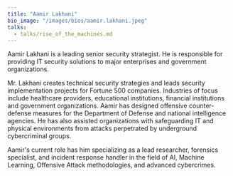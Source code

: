 ```yaml
---
title: "Aamir Lakhani"
bio_image: "/images/bios/aamir.lakhani.jpeg"
talks:
  - talks/rise_of_the_machines.md
---
```

Aamir Lakhani is a leading senior security strategist. He is responsible for providing IT security solutions to major enterprises and government organizations.

Mr. Lakhani creates technical security strategies and leads security implementation projects for Fortune 500 companies. Industries of focus include healthcare providers, educational institutions, financial institutions and government organizations. Aamir has designed offensive counter-defense measures for the Department of Defense and national intelligence agencies. He has also assisted organizations with safeguarding IT and physical environments from attacks perpetrated by underground cybercriminal groups.

Aamir's current role has him specializing as a lead researcher, forensics specialist, and incident response handler in the field of AI, Machine Learning, Offensive Attack methodologies, and advanced cybercrimes.